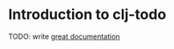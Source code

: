 # Introduction to clj-todo

TODO: write [great documentation](http://jacobian.org/writing/what-to-write/)
